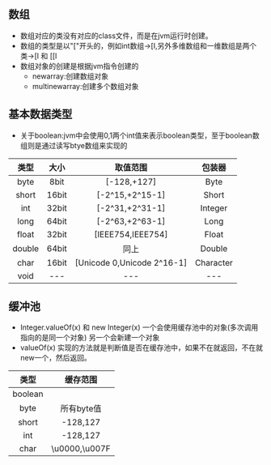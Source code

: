 ## 数组
  - 数组对应的类没有对应的class文件，而是在jvm运行时创建。
  - 数组的类型是以"["开头的，例如int数组->[I,另外多维数组和一维数组是两个类->[I 和 [[I
  - 数组对象的创建是根据jvm指令创建的
    - newarray:创建数组对象
    - multinewarray:创建多个数组对象

## 基本数据类型
  - 关于boolean:jvm中会使用0,1两个int值来表示boolean类型，至于boolean数组则是通过读写btye数组来实现的

  | 类型 | 大小 | 取值范围 | 包装器 |
  | :----: | :----:  | :----: | :----: |
  | byte | 8bit | [-128,+127] | Byte |
  | short | 16bit | [-2^15,+2^15-1] | Short |
  | int | 32bit | [-2^31,+2^31-1] | Integer |
  | long | 64bit | [-2^63,+2^63-1] | Long |
  | float | 32bit | [IEEE754,IEEE754] | Float |
  | double | 64bit | 同上 | Double |
  | char | 16bit |[Unicode 0,Unicode 2^16-1] | Character |
  | void | --- | --- | --- |

## 缓冲池
  - Integer.valueOf(x) 和 new Integer(x) 一个会使用缓存池中的对象(多次调用指向的是同一个对象) 另一个会新建一个对象
  - valueOf(x) 实现的方法就是判断值是否在缓存池中，如果不在就返回，不在就new一个，然后返回。
  
  | 类型 | 缓存范围 |
  | :---: | :---: |
  | boolean | | true false |
  | byte | 所有byte值 |
  | short | -128,127 |
  | int | -128,127 |
  | char | \u0000,\u007F | 

